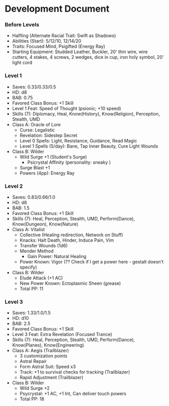 # Development Document

### Before Levels
* Halfling (Alternate Racial Trait: Swift as Shadows)
* Abilities (Start): 5/12/10, 12/14/20
* Traits: Focused Mind, Psigifted (Energy Ray)
* Starting Equipment: Studded Leather, Buckler, 20' thin wire, wire cutters, 4 stakes, 4 screws,
                      2 wedges, dice in cup, iron holy symbol, 20' light cord

### Level 1
* Saves: 0.33/0.33/0.5
* HD: d8
* BAB: 0.75
* Favored Class Bonus: +1 Skill
* Level 1 Feat: Speed of Thought (psionic; +10 speed)
* Skills (7): Diplomacy, Heal, Know(History), Know(Religion), Perception, Stealth, UMD
* Class A: Oracle of Lore
  - Curse: Legalistic
  - Revelation: Sidestep Secret
  - Level 0 Spells: Light, Resistance, Guidance, Read Magic
  - Level 1 Spells (5/day): Bane, Tap Inner Beauty, Cure Light Wounds
* Class B: Wilder
  - Wild Surge +1 (Student's Surge)
    * Psicrystal Affinity (personality: sneaky )
  - Surge Blast +1
  - Powers (4pp): Energy Ray

### Level 2
* Saves: 0.83/0.66/1.0
* HD: d8
* BAB: 1.5
* Favored Class Bonus: +1 Skill
* Skills (7): Heal, Perception, Stealth, UMD, Perform(Dance), Know(Dungeon), Know(Nature)
* Class A: Vitalist
  - Collective (Healing redirection, Network on Stuff)
  - Knacks: Halt Death, Hinder, Induce Pain, Vim
  - Transfer Wounds (1d6)
  - Mender Method
    * Gain Power: Natural Healing
  - Power Known: Vigor (?? Check if I get a power here - gestalt doesn't specify)
* Class B: Wilder
  - Elude Attack (+1 AC)
  - New Power Known: Ectoplasmic Sheen (grease)
  - Total PP: 11

### Level 3
* Saves: 1.33/1.0/1.5
* HD: d10
* BAB: 2.5
* Favored Class Bonus: +1 Skill
* Level 3 Feat: Extra Revelation (Focused Trance)
* Skills (7): Heal, Perception, Stealth, UMD, Perform(Dance), Know(Planes), Know(Engineering)
* Class A: Aegis (Trailblazer)
  - 3 customization points
  - Astral Repair
  - Form Astral Suit: Speed x3
  - Track: +1 to survival checks for tracking (Trailblazer)
  - Rapid Adjustment (Trailblazer)
* Class B: Wilder
  - Wild Surge +2
  - Psycrystal: +1 AC, +1 Int, Can deliver touch powers
  - Total PP: 18
